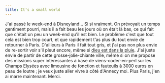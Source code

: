 ```yaml
---
title: It's a small world
---
```


J'ai passé le week-end à Disneyland... Si si vraiment. On prévoyait un temps
gentiment pourri, mais il a fait beau les jours où on était là bas, ce qui
fait que c'était un peu un week-end qu'il est bien. Le problème c'est que tout
cela est bien trop court, et que rapidement t'as plus du tout envie de
retourner à Paris. D'ailleurs à Paris il fait tout gris, et j'ai pas non plus
envie de re-sortir voir s'il pleut encore, même si [dieu est dans la
pluie](http://www.imdb.com/title/tt0434409/). J'ai juste envie de partir de
cette grosse-jolie-chiante ville, même si on me propose des missions super
intéressantes à base de viens-coder-en-perl sur les Champs Elysées avec
limousine de fonction et fauteuils à 3000 euros en peau de loutre ; je veux
juste aller vivre à côté d'Annecy moi. Plus Paris, j'en ai marre maintenant.
Merci.

